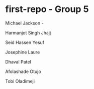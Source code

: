 # first-repo - Group 5
Michael Jackson - 

Harmanjot Singh Jhajj 

Seid Hassen Yesuf

Josephine Laure

Dhaval Patel

Afolashade Otujo

Tobi Oladimeji

